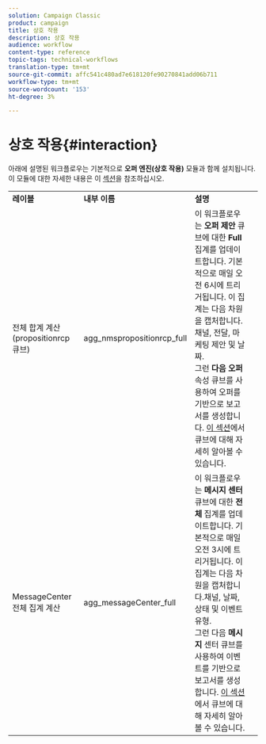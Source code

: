 ```yaml
---
solution: Campaign Classic
product: campaign
title: 상호 작용
description: 상호 작용
audience: workflow
content-type: reference
topic-tags: technical-workflows
translation-type: tm+mt
source-git-commit: affc541c480ad7e618120fe90270841add06b711
workflow-type: tm+mt
source-wordcount: '153'
ht-degree: 3%

---
```



# 상호 작용{#interaction}

아래에 설명된 워크플로우는 기본적으로 **오퍼 엔진(상호 작용)** 모듈과 함께 설치됩니다. 이 모듈에 대한 자세한 내용은 이 [섹션](../../interaction/using/interaction-and-offer-management.md)을 참조하십시오.

<table> 
 <tbody> 
  <tr> 
   <td> <strong>레이블</strong><br /> </td> 
   <td> <strong>내부 이름</strong><br /> </td> 
   <td> <strong>설명</strong><br /> </td> 
  </tr> 
  <tr> 
   <td> <span class="uicontrol">전체 합계 계산(propositionrcp 큐브)</span> <br /> </td> 
   <td> <span class="uicontrol">agg_nmspropositionrcp_full</span> <br /> </td> 
   <td> 이 워크플로우는 <strong>오퍼 제안</strong> 큐브에 대한 <strong>Full</strong> 집계를 업데이트합니다. 기본적으로 매일 오전 6시에 트리거됩니다. 이 집계는 다음 차원을 캡처합니다.채널, 전달, 마케팅 제안 및 날짜.<br /> 그런  <strong>다음 오퍼 </strong> 속성 큐브를 사용하여 오퍼를 기반으로 보고서를 생성합니다. <a href="../../reporting/using/about-cubes.md">이 섹션</a>에서 큐브에 대해 자세히 알아볼 수 있습니다.<br /> </td> 
  </tr> 
   <tr> 
   <td> <span class="uicontrol">MessageCenter 전체 집계 계산</span> <br /> </td> 
   <td> <span class="uicontrol">agg_messageCenter_full</span> <br /> </td> 
   <td> 이 워크플로우는 <strong>메시지 센터</strong> 큐브에 대한 <strong>전체</strong> 집계를 업데이트합니다. 기본적으로 매일 오전 3시에 트리거됩니다. 이 집계는 다음 차원을 캡처합니다.채널, 날짜, 상태 및 이벤트 유형.<br /> 그런 다음  <strong>메시지 </strong> 센터 큐브를 사용하여 이벤트를 기반으로 보고서를 생성합니다. <a href="../../reporting/using/about-cubes.md">이 섹션</a>에서 큐브에 대해 자세히 알아볼 수 있습니다.<br /> </td> 
   <td> <br /> </td> 
  </tr> 
 </tbody> 
</table>

